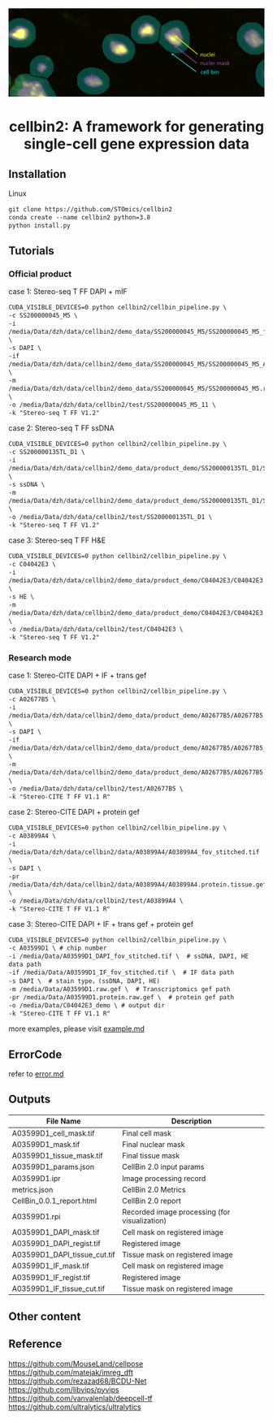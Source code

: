 <div align="center">
  <img src="docs/images/cellbin.png"><br/>
  <h1 align="center">
    cellbin2: A framework for generating single-cell gene expression data
  </h1>
</div>

## Installation
Linux
```shell
git clone https://github.com/STOmics/cellbin2
conda create --name cellbin2 python=3.8
python install.py
```


## Tutorials

### Official product
case 1: 
Stereo-seq T FF
DAPI + mIF
```shell
CUDA_VISIBLE_DEVICES=0 python cellbin2/cellbin_pipeline.py \
-c SS200000045_M5 \
-i /media/Data/dzh/data/cellbin2/demo_data/SS200000045_M5/SS200000045_M5_fov_stitched.tif \
-s DAPI \
-if /media/Data/dzh/data/cellbin2/demo_data/SS200000045_M5/SS200000045_M5_ATP_IF_fov_stitched.tif,/media/Data/dzh/data/cellbin2/demo_data/SS200000045_M5/SS200000045_M5_CD31_IF_fov_stitched.tif,/media/Data/dzh/data/cellbin2/demo_data/SS200000045_M5/SS200000045_M5_NeuN_IF_fov_stitched.tif \
-m /media/Data/dzh/data/cellbin2/demo_data/SS200000045_M5/SS200000045_M5.raw.gef \
-o /media/Data/dzh/data/cellbin2/test/SS200000045_M5_11 \
-k "Stereo-seq T FF V1.2"
```
case 2: 
Stereo-seq T FF
ssDNA
```shell
CUDA_VISIBLE_DEVICES=0 python cellbin2/cellbin_pipeline.py \
-c SS200000135TL_D1 \
-i /media/Data/dzh/data/cellbin2/demo_data/product_demo/SS200000135TL_D1/SS200000135TL_D1.tif \
-s ssDNA \
-m /media/Data/dzh/data/cellbin2/demo_data/product_demo/SS200000135TL_D1/SS200000135TL_D1.raw.gef \
-o /media/Data/dzh/data/cellbin2/test/SS200000135TL_D1 \
-k "Stereo-seq T FF V1.2"
```
case 3: 
Stereo-seq T FF
H&E
```shell
CUDA_VISIBLE_DEVICES=0 python cellbin2/cellbin_pipeline.py \
-c C04042E3 \
-i /media/Data/dzh/data/cellbin2/demo_data/product_demo/C04042E3/C04042E3.tif \
-s HE \
-m /media/Data/dzh/data/cellbin2/demo_data/product_demo/C04042E3/C04042E3.raw.gef \
-o /media/Data/dzh/data/cellbin2/test/C04042E3 \
-k "Stereo-seq T FF V1.2"
```

### Research mode
case 1:
Stereo-CITE 
DAPI + IF + trans gef
```shell
CUDA_VISIBLE_DEVICES=0 python cellbin2/cellbin_pipeline.py \
-c A02677B5 \
-i /media/Data/dzh/data/cellbin2/demo_data/product_demo/A02677B5/A02677B5.tif \
-s DAPI \
-if /media/Data/dzh/data/cellbin2/demo_data/product_demo/A02677B5/A02677B5_IF.tif \
-m /media/Data/dzh/data/cellbin2/demo_data/product_demo/A02677B5/A02677B5.raw.gef \
-o /media/Data/dzh/data/cellbin2/test/A02677B5 \
-k "Stereo-CITE T FF V1.1 R"
```

case 2: 
Stereo-CITE
DAPI + protein gef
```shell
CUDA_VISIBLE_DEVICES=0 python cellbin2/cellbin_pipeline.py \
-c A03899A4 \
-i /media/Data/dzh/data/cellbin2/data/A03899A4/A03899A4_fov_stitched.tif \
-s DAPI \
-pr /media/Data/dzh/data/cellbin2/data/A03899A4/A03899A4.protein.tissue.gef \
-o /media/Data/dzh/data/cellbin2/test/A03899A4 \
-k "Stereo-CITE T FF V1.1 R"
```

case 3:
Stereo-CITE
DAPI + IF + trans gef + protein gef
```shell
CUDA_VISIBLE_DEVICES=0 python cellbin2/cellbin_pipeline.py \
-c A03599D1 \ # chip number
-i /media/Data/A03599D1_DAPI_fov_stitched.tif \  # ssDNA, DAPI, HE data path
-if /media/Data/A03599D1_IF_fov_stitched.tif \  # IF data path
-s DAPI \  # stain type，(ssDNA, DAPI, HE)
-m /media/Data/A03599D1.raw.gef \  # Transcriptomics gef path
-pr /media/Data/A03599D1.protein.raw.gef \  # protein gef path
-o /media/Data/C04042E3_demo \ # output dir
-k "Stereo-CITE T FF V1.1 R"
```

more examples, please visit [example.md](docs/v2/example.md)

## ErrorCode
refer to [error.md](docs/v2/error.md)


## Outputs

| File Name | Description |
| ---- | ---- |
| A03599D1_cell_mask.tif | Final cell mask |
| A03599D1_mask.tif | Final nuclear mask |
| A03599D1_tissue_mask.tif | Final tissue mask |
| A03599D1_params.json | CellBin 2.0 input params |
| A03599D1.ipr | Image processing record |
| metrics.json | CellBin 2.0 Metrics |
| CellBin_0.0.1_report.html | CellBin 2.0 report |
| A03599D1.rpi | Recorded image processing (for visualization) |
| A03599D1_DAPI_mask.tif | Cell mask on registered image |
| A03599D1_DAPI_regist.tif | Registered image |
| A03599D1_DAPI_tissue_cut.tif | Tissue mask on registered image |
| A03599D1_IF_mask.tif | Cell mask on registered image |
| A03599D1_IF_regist.tif | Registered image |
| A03599D1_IF_tissue_cut.tif | Tissue mask on registered image |


## Other content


## Reference
https://github.com/MouseLand/cellpose <br>
https://github.com/matejak/imreg_dft <br>
https://github.com/rezazad68/BCDU-Net <br>
https://github.com/libvips/pyvips <br>
https://github.com/vanvalenlab/deepcell-tf <br>
https://github.com/ultralytics/ultralytics <br>
